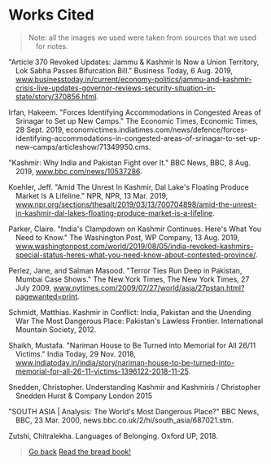 # Works Cited
> Note: all the images we used were taken from sources that we used for notes.
<style>
p{
  padding-left: 1em;
  text-indent: -1em;
}
</style>
"Article 370 Revoked Updates: Jammu & Kashmir Is Now a Union Territory, Lok Sabha Passes Bifurcation Bill." Business Today, 6 Aug. 2019, www.businesstoday.in/current/economy-politics/jammu-and-kashmir-crisis-live-updates-governor-reviews-security-situation-in-state/story/370856.html.  


Irfan, Hakeem. "Forces Identifying Accommodations in Congested Areas of Srinagar to Set up New Camps." The Economic Times, Economic Times, 28 Sept. 2019, economictimes.indiatimes.com/news/defence/forces-identifying-accommodations-in-congested-areas-of-srinagar-to-set-up-new-camps/articleshow/71349950.cms.  


"Kashmir: Why India and Pakistan Fight over It." BBC News, BBC, 8 Aug. 2019, www.bbc.com/news/10537286.  


Koehler, Jeff. "Amid The Unrest In Kashmir, Dal Lake's Floating Produce Market Is A Lifeline." NPR, NPR, 13 Mar. 2019, www.npr.org/sections/thesalt/2019/03/13/700704898/amid-the-unrest-in-kashmir-dal-lakes-floating-produce-market-is-a-lifeline.  


Parker, Claire. "India's Clampdown on Kashmir Continues. Here's What You Need to Know." The Washington Post, WP Company, 13 Aug. 2019, www.washingtonpost.com/world/2019/08/05/india-revoked-kashmirs-special-status-heres-what-you-need-know-about-contested-province/.  


Perlez, Jane, and Salman Masood. "Terror Ties Run Deep in Pakistan, Mumbai Case Shows." The New York Times, The New York Times, 27 July 2009, www.nytimes.com/2009/07/27/world/asia/27pstan.html?pagewanted=print.  


Schmidt, Matthias. Kashmir in Conflict: India, Pakistan and the Unending War The Most Dangerous Place: Pakistan's Lawless Frontier. International Mountain Society, 2012.  


Shaikh, Mustafa. "Nariman House to Be Turned into Memorial for All 26/11 Victims." India Today, 29 Nov. 2018, www.indiatoday.in/india/story/nariman-house-to-be-turned-into-memorial-for-all-26-11-victims-1396122-2018-11-25.  


Snedden, Christopher. Understanding Kashmir and Kashmiris / Christopher Snedden Hurst & Company London 2015  


"SOUTH ASIA \| Analysis: The World's Most Dangerous Place?" BBC News, BBC, 23 Mar. 2000, news.bbc.co.uk/2/hi/south_asia/687021.stm.  


Zutshi, Chitralekha. Languages of Belonging. Oxford UP, 2018.  

> [Go back](.)
[Read the bread book!](https://thebreadbook.org/)

